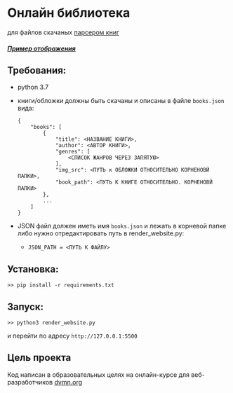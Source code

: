 # Онлайн библиотека
для файлов скачаных [парсером книг](https://github.com/Zed-chi/dvmn_frontend_ch3)

##### [Пример отображения](https://zed-chi.github.io/dvmn_books/)


## Требования:
- python 3.7
- книги/обложки должны быть скачаны и описаны в файле `books.json` вида:
    ```
    {
        "books": [
            {
                "title": <НАЗВАНИЕ КНИГИ>,
                "author": <АВТОР КНИГИ>,
                "genres": [
                    <СПИСОК ЖАНРОВ ЧЕРЕЗ ЗАПЯТУЮ>
                ],
                "img_src": <ПУТЬ к ОБЛОЖКИ ОТНОСИТЕЛЬНО КОРНЕНОВЙ ПАПКИ>,
                "book_path": <ПУТЬ К КНИГЕ ОТНОСИТЕЛЬНО. КОРНЕНОВЙ ПАПКИ>
            },
            ...
        ]
    }
    ```

- JSON файл должен иметь имя `books.json` и лежать в корневой папке либо нужно отредактировать путь в render_website.py:
    * `JSON_PATH = <ПУТЬ К ФАЙЛУ>`

## Установка:
```
>> pip install -r requirements.txt
```

## Запуск:
```
>> python3 render_website.py
```
и перейти по адресу `http://127.0.0.1:5500`

## Цель проекта

Код написан в образовательных целях на онлайн-курсе для веб-разработчиков [dvmn.org](https://dvmn.org/)

